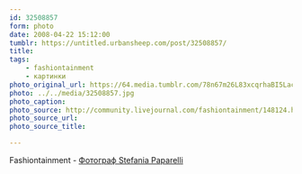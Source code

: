 ```yaml
---
id: 32508857
form: photo
date: 2008-04-22 15:12:00
tumblr: https://untitled.urbansheep.com/post/32508857/
title:
tags:
    - fashiontainment
    - картинки
photo_original_url: https://64.media.tumblr.com/78n67m26L83xcqrhaBI5Lacy_540.jpg
photo: ../../media/32508857.jpg
photo_caption:
photo_source: http://community.livejournal.com/fashiontainment/148124.html
photo_source_url:
photo_source_title:

---
```


<p>Fashiontainment - <a href="http://community.livejournal.com/fashiontainment/148124.html">Фотограф Stefania Paparelli</a></p>
